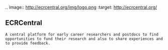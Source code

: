 .. image:: http://ecrcentral.org/img/logo.png
   	:target: http://ecrcentral.org/
   	
ECRCentral
----------

	A central platform for early career researchers and postdocs to find opportunities to fund their research and also to share experiences and to provide feedback.
